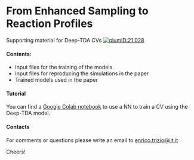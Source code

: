 # From Enhanced Sampling to Reaction Profiles
Supporting material for Deep-TDA CVs
[![plumID:21.028](https://www.plumed-nest.org/eggs/21/028/badge.svg)](https://www.plumed-nest.org/eggs/21/028/)


#### Contents:
  - Input files for the training of the models
  - Input files for reproducing the simulations in the paper
  - Trained models used in the paper

#### Tutorial
You can find a [Google Colab notebook](https://colab.research.google.com/drive/1TO7bAkmIznsdfea2i5NXfNtytJrnkkIt?usp=sharing) to use a NN to train a CV using the Deep-TDA model.


#### Contacts
For comments or questions please write an email to enrico.trizio@iit.it

Cheers!
